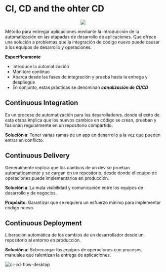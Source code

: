 # CI, CD and the ohter CD
<!-- Image of resource holberton about CI/CD-->
<div align='center'>
  <img src='https://user-images.githubusercontent.com/82726832/165844497-a45409f4-268a-4ac1-b0fc-4addfc62bfa3.png'>
</div>

Método para entregar aplicaciones mediante la introducción de la automatización en las
etapadas de desarrollo de aplicaciones. Que ofrece una solución a problemas que la
integración de código nuevo puede causar a los equipos de desarrollo y operaciones.

**Específicamente**
- Introduce la automatización
- Monitore continuo
- Abarca desde las fases de integración y prueba hasta la entrega y despliegue
- En conjunto, estas prácticas se denominan _**canalización de CI/CD**_
## Continuous Integration
Es un proceso de automatización para los desarolladores. donde el exito de esta etapa
implica que los nuevos cambios en código se crean, prueban y fusionan regularmente en un
repositorio compartido.

**Solución a**: Tener varias ramas de un app en desarrollo a la vez que pueden entrar en
conflicto.
## Continuous Delivery
Generalmente implica que los cambios de un dev se prueban automaticamente y se cargan en
un repositorio, desde donde el equipo de operaciones puede implementarlos en producción.

**Solución a**: La mala visibilidad y comunicación entre los equipos de desarrollo y de
negocios.

**Propósito**: Garantizar que se requiera un esfuerzo mínimo para implementar código
nuevo.
## Continuous Deployment
Liberación automática de los cambios de un desarrollador desde un repositorio al entorno
en producción.

**Solución a:** Sobrecargar los equipos de operaciones con procesos manuales que
ralentizan la entrega de aplicaciones.
<!--Image from RedHat about CI/CD-->
![ci-cd-flow-desktop](https://user-images.githubusercontent.com/82726832/165844570-fc5e8961-4a6c-42f1-8416-3fd4d7b54cc6.png)

